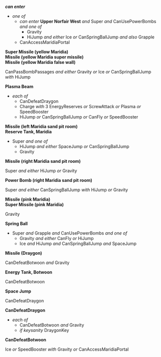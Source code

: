 ﻿***can enter***

- *one of*
  - *can enter* **Upper Norfair West** *and* Super *and* CanUsePowerBombs *and one of*
    - Gravity
    - HiJump *and either* Ice *or* CanSpringBallJump *and also* Grapple
  - CanAccessMaridiaPortal

**Super Missile (yellow Maridia)**  
**Missile (yellow Maridia super missile)**  
**Missile (yellow Maridia false wall)**

CanPassBombPassages *and either* Gravity *or* Ice *or* CanSpringBallJump *with* HiJump

**Plasma Beam**

- *each of*
  - CanDefeatDraygon
  - Charge *with* 3 EnergyReserves *or* ScrewAttack *or* Plasma *or* SpeedBooster
  - HiJump *or* CanSpringBallJump *or* CanFly *or* SpeedBooster

**Missile (left Maridia sand pit room)**  
**Reserve Tank, Maridia**

- Super *and one of*
  - HiJump *and either* SpaceJump *or* CanSpringBallJump
  - Gravity

**Missile (right Maridia sand pit room)**

Super *and either* HiJump *or* Gravity

**Power Bomb (right Maridia sand pit room)**

Super *and either* CanSpringBallJump *with* HiJump *or* Gravity

**Missile (pink Maridia)**  
**Super Missile (pink Maridia)**

Gravity

**Spring Ball**

- Super *and* Grapple *and* CanUsePowerBombs *and one of*
  - Gravity *and either* CanFly *or* HiJump
  - Ice *and* HiJump *and* CanSpringBallJump *and* SpaceJump

**Missile (Draygon)**

CanDefeatBotwoon *and* Gravity

**Energy Tank, Botwoon**

CanDefeatBotwoon

**Space Jump**

CanDefeatDraygon

**CanDefeatDraygon**

- *each of*
  - CanDefeatBotwoon *and* Gravity
  - *if keysanity* DraygonKey

**CanDefeatBotwoon**

Ice *or* SpeedBooster *with* Gravity *or* CanAccessMaridiaPortal
